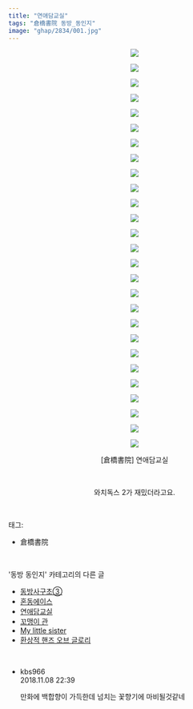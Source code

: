 ```yaml
---
title: "연애담교실"
tags: "倉橋書院 동방_동인지"
image: "ghap/2834/001.jpg"
---
```

<div class="article">
<p style="text-align: center; clear: none; float: none;"><img src="{{ site.nasurl }}/ghap/2834/001.jpg"/></p>
<p style="text-align: center; clear: none; float: none;"><img src="{{ site.nasurl }}/ghap/2834/002.jpg"/></p>
<p style="text-align: center; clear: none; float: none;"><img src="{{ site.nasurl }}/ghap/2834/003.jpg"/></p>
<p style="text-align: center; clear: none; float: none;"><img src="{{ site.nasurl }}/ghap/2834/004.jpg"/></p>
<p style="text-align: center; clear: none; float: none;"><img src="{{ site.nasurl }}/ghap/2834/005.jpg"/></p>
<p style="text-align: center; clear: none; float: none;"><img src="{{ site.nasurl }}/ghap/2834/006.jpg"/></p>
<p style="text-align: center; clear: none; float: none;"><img src="{{ site.nasurl }}/ghap/2834/007.jpg"/></p>
<p style="text-align: center; clear: none; float: none;"><img src="{{ site.nasurl }}/ghap/2834/008.jpg"/></p>
<p style="text-align: center; clear: none; float: none;"><img src="{{ site.nasurl }}/ghap/2834/009.jpg"/></p>
<p style="text-align: center; clear: none; float: none;"><img src="{{ site.nasurl }}/ghap/2834/010.jpg"/></p>
<p style="text-align: center; clear: none; float: none;"><img src="{{ site.nasurl }}/ghap/2834/011.jpg"/></p>
<p style="text-align: center; clear: none; float: none;"><img src="{{ site.nasurl }}/ghap/2834/012.jpg"/></p>
<p style="text-align: center; clear: none; float: none;"><img src="{{ site.nasurl }}/ghap/2834/013.jpg"/></p>
<p style="text-align: center; clear: none; float: none;"><img src="{{ site.nasurl }}/ghap/2834/014.jpg"/></p>
<p style="text-align: center; clear: none; float: none;"><img src="{{ site.nasurl }}/ghap/2834/015.jpg"/></p>
<p style="text-align: center; clear: none; float: none;"><img src="{{ site.nasurl }}/ghap/2834/016.jpg"/></p>
<p style="text-align: center; clear: none; float: none;"><img src="{{ site.nasurl }}/ghap/2834/017.jpg"/></p>
<p style="text-align: center; clear: none; float: none;"><img src="{{ site.nasurl }}/ghap/2834/018.jpg"/></p>
<p style="text-align: center; clear: none; float: none;"><img src="{{ site.nasurl }}/ghap/2834/019.jpg"/></p>
<p style="text-align: center; clear: none; float: none;"><img src="{{ site.nasurl }}/ghap/2834/020.jpg"/></p>
<p style="text-align: center; clear: none; float: none;"><img src="{{ site.nasurl }}/ghap/2834/021.jpg"/></p>
<p style="text-align: center; clear: none; float: none;"><img src="{{ site.nasurl }}/ghap/2834/022.jpg"/></p>
<p style="text-align: center; clear: none; float: none;"><img src="{{ site.nasurl }}/ghap/2834/023.jpg"/></p>
<p style="text-align: center; clear: none; float: none;"><img src="{{ site.nasurl }}/ghap/2834/024.jpg"/></p>
<p style="text-align: center; clear: none; float: none;"><img src="{{ site.nasurl }}/ghap/2834/025.jpg"/></p>
<p style="text-align: center; clear: none; float: none;"><img src="{{ site.nasurl }}/ghap/2834/026.jpg"/></p>
<p style="text-align: center; clear: none; float: none;"><img src="{{ site.nasurl }}/ghap/2834/027.jpg"/></p>
<p style="text-align: center; clear: none; float: none;">[倉橋書院] 연애담교실</p>
<p style="text-align: center; clear: none; float: none;"><br/></p>
<p style="text-align: center; clear: none; float: none;">와치독스 2가 재밌더라고요.</p>
</div><br/>
<div class="tagTrail">
<p>태그: </p>
<ul>
<li>倉橋書院</li>
</ul>
</div><br/>
<div class="another">
<p>'동방 동인지' 카테고리의 다른 글</p>
<ul>
<li><a href="/2016-12-05-ghap_2836">동방사구초③</a></li>
<li><a href="/2016-12-05-ghap_2835">혼동에이스</a></li>
<li><a href="/2016-12-05-ghap_2834">연애담교실</a></li>
<li><a href="/2016-12-03-ghap_2829">꼬맹이 관</a></li>
<li><a href="/2016-12-03-ghap_2828">My little sister</a></li>
<li><a href="/2016-12-03-ghap_2827">환상적 핸즈 오브 글로리</a></li>
</ul>
</div><br/>
<div class="cb_module cb_fluid">
<div class="cb_wrt cb_profile">
<div class="comment">
<ul>
<li class="cb_thumb_off" id="comment15370090">
<div class="cb_comment_area">
<div class="cb_info_area">
<div class="cb_section">
<span class="cb_nick_name">kbs966</span>
</div>
<div class="cb_section">
<span class="cb_date">2018.11.08 22:39 </span>
</div>
</div>
<div class="cb_dsc_comment">
<p class="cb_dsc">
											만화에 백합향이 가득한데 넘치는 꽃향기에 마비될것같네
										</p>
</div>
</div></li>
</ul>
</div>
</div><!-- commentList close -->
</div><br/>
